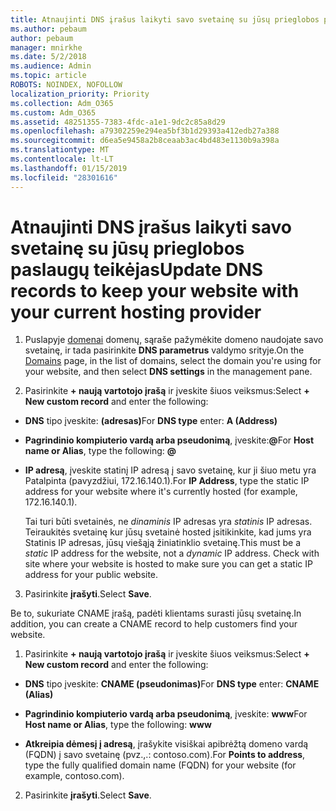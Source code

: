 ```yaml
---
title: Atnaujinti DNS įrašus laikyti savo svetainę su jūsų prieglobos paslaugų teikėjas
ms.author: pebaum
author: pebaum
manager: mnirkhe
ms.date: 5/2/2018
ms.audience: Admin
ms.topic: article
ROBOTS: NOINDEX, NOFOLLOW
localization_priority: Priority
ms.collection: Adm_O365
ms.custom: Adm_O365
ms.assetid: 48251355-7383-4fdc-a1e1-9dc2c85a8d29
ms.openlocfilehash: a79302259e294ea5bf3b1d29393a412edb27a388
ms.sourcegitcommit: d6ea5e9458a2b8ceaab3ac4bd483e1130b9a398a
ms.translationtype: MT
ms.contentlocale: lt-LT
ms.lasthandoff: 01/15/2019
ms.locfileid: "28301616"
---
```

# <a name="update-dns-records-to-keep-your-website-with-your-current-hosting-provider"></a><span data-ttu-id="21bc9-102">Atnaujinti DNS įrašus laikyti savo svetainę su jūsų prieglobos paslaugų teikėjas</span><span class="sxs-lookup"><span data-stu-id="21bc9-102">Update DNS records to keep your website with your current hosting provider</span></span>

1. <span data-ttu-id="21bc9-103">Puslapyje [domenai](https://portal.office.com/adminportal/home#/Domains) domenų, sąraše pažymėkite domeno naudojate savo svetainę, ir tada pasirinkite **DNS parametrus** valdymo srityje.</span><span class="sxs-lookup"><span data-stu-id="21bc9-103">On the [Domains](https://portal.office.com/adminportal/home#/Domains) page, in the list of domains, select the domain you're using for your website, and then select **DNS settings** in the management pane.</span></span> 
    
2. <span data-ttu-id="21bc9-104">Pasirinkite **+ naują vartotojo įrašą** ir įveskite šiuos veiksmus:</span><span class="sxs-lookup"><span data-stu-id="21bc9-104">Select **+ New custom record** and enter the following:</span></span> 
    
  - <span data-ttu-id="21bc9-105">**DNS** tipo įveskite: **(adresas)**</span><span class="sxs-lookup"><span data-stu-id="21bc9-105">For **DNS type** enter: **A (Address)**</span></span>
    
  - <span data-ttu-id="21bc9-106">**Pagrindinio kompiuterio vardą arba pseudonimą**, įveskite:**@**</span><span class="sxs-lookup"><span data-stu-id="21bc9-106">For **Host name or Alias**, type the following: **@**</span></span>
    
  - <span data-ttu-id="21bc9-107">**IP adresą**, įveskite statinį IP adresą į savo svetainę, kur ji šiuo metu yra Patalpinta (pavyzdžiui, 172.16.140.1).</span><span class="sxs-lookup"><span data-stu-id="21bc9-107">For **IP Address**, type the static IP address for your website where it's currently hosted (for example, 172.16.140.1).</span></span> 
    
    <span data-ttu-id="21bc9-p101">Tai turi būti svetainės, ne *dinaminis* IP adresas yra *statinis* IP adresas. Teiraukitės svetainę kur jūsų svetainė hosted įsitikinkite, kad jums yra Statinis IP adresas, jūsų viešąją žiniatinklio svetainę.</span><span class="sxs-lookup"><span data-stu-id="21bc9-p101">This must be a  *static*  IP address for the website, not a  *dynamic*  IP address. Check with site where your website is hosted to make sure you can get a static IP address for your public website.</span></span> 
    
3. <span data-ttu-id="21bc9-110">Pasirinkite **įrašyti**.</span><span class="sxs-lookup"><span data-stu-id="21bc9-110">Select **Save**.</span></span> 
    
<span data-ttu-id="21bc9-111">Be to, sukuriate CNAME įrašą, padėti klientams surasti jūsų svetainę.</span><span class="sxs-lookup"><span data-stu-id="21bc9-111">In addition, you can create a CNAME record to help customers find your website.</span></span>
  
1. <span data-ttu-id="21bc9-112">Pasirinkite **+ naują vartotojo įrašą** ir įveskite šiuos veiksmus:</span><span class="sxs-lookup"><span data-stu-id="21bc9-112">Select **+ New custom record** and enter the following:</span></span> 
    
  - <span data-ttu-id="21bc9-113">**DNS** tipo įveskite: **CNAME (pseudonimas)**</span><span class="sxs-lookup"><span data-stu-id="21bc9-113">For **DNS type** enter: **CNAME (Alias)**</span></span>
    
  - <span data-ttu-id="21bc9-114">**Pagrindinio kompiuterio vardą arba pseudonimą**, įveskite: **www**</span><span class="sxs-lookup"><span data-stu-id="21bc9-114">For **Host name or Alias**, type the following: **www**</span></span>
    
  - <span data-ttu-id="21bc9-115">**Atkreipia dėmesį į adresą**, įrašykite visiškai apibrėžtą domeno vardą (FQDN) į savo svetainę (pvz.,.: contoso.com).</span><span class="sxs-lookup"><span data-stu-id="21bc9-115">For **Points to address**, type the fully qualified domain name (FQDN) for your website (for example, contoso.com).</span></span> 
    
2. <span data-ttu-id="21bc9-116">Pasirinkite **įrašyti**.</span><span class="sxs-lookup"><span data-stu-id="21bc9-116">Select **Save**.</span></span> 
    

